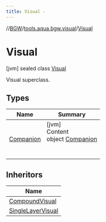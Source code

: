 ```yaml
---
title: Visual -
---
```

//[BGW](../../../index.md)/[tools.aqua.bgw.visual](../index.md)/[Visual](index.md)



# Visual  
 [jvm] sealed class [Visual](index.md)

Visual superclass.

   


## Types  
  
|  Name |  Summary | 
|---|---|
| <a name="tools.aqua.bgw.visual/Visual.Companion///PointingToDeclaration/"></a>[Companion](-companion/index.md)| <a name="tools.aqua.bgw.visual/Visual.Companion///PointingToDeclaration/"></a>[jvm]  <br>Content  <br>object [Companion](-companion/index.md)  <br><br><br>|


## Inheritors  
  
|  Name | 
|---|
| <a name="tools.aqua.bgw.visual/CompoundVisual///PointingToDeclaration/"></a>[CompoundVisual](../-compound-visual/index.md)|
| <a name="tools.aqua.bgw.visual/SingleLayerVisual///PointingToDeclaration/"></a>[SingleLayerVisual](../-single-layer-visual/index.md)|

